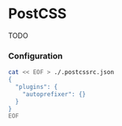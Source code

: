 # PostCSS

TODO

<!--
link(rel='stylesheet', media='(width: 320px)', href='/assets/styles/app-xs.css')
link(rel='stylesheet', media='(min-width: 321px) and (max-width: 480px)', href='/assets/styles/app-sm.css')
link(rel='stylesheet', media='(min-width: 481px) and (max-width: 749px)', href='/assets/styles/app-md.css')
link(rel='stylesheet', media='(min-width: 750px) and (max-width: 991px)', href='/assets/styles/app-md.css')
link(rel='stylesheet', media='(min-width: 992px) and (max-width: 1169px)', href='/assets/styles/app-lg.css')
link(rel='stylesheet', media='(min-width: 1170px)', href='/assets/styles/app-xl.css')

postcss-combine-media-query
postcss-extract-media-query
-->

### Configuration

```sh
cat << EOF > ./.postcssrc.json
{
  "plugins": {
    "autoprefixer": {}
  }
}
EOF
```
